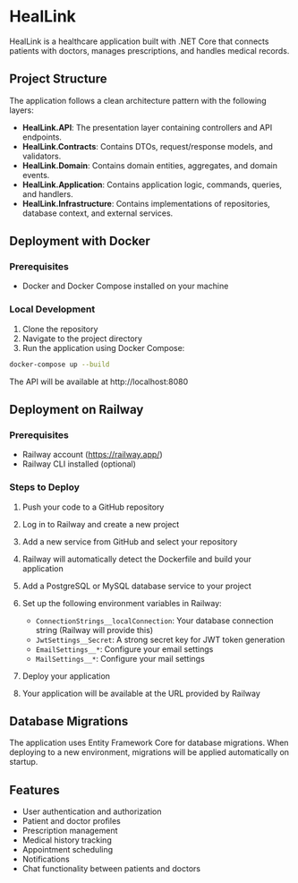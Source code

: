 # HealLink

HealLink is a healthcare application built with .NET Core that connects patients with doctors, manages prescriptions, and handles medical records.

## Project Structure

The application follows a clean architecture pattern with the following layers:

- **HealLink.API**: The presentation layer containing controllers and API endpoints.
- **HealLink.Contracts**: Contains DTOs, request/response models, and validators.
- **HealLink.Domain**: Contains domain entities, aggregates, and domain events.
- **HealLink.Application**: Contains application logic, commands, queries, and handlers.
- **HealLink.Infrastructure**: Contains implementations of repositories, database context, and external services.

## Deployment with Docker

### Prerequisites

- Docker and Docker Compose installed on your machine

### Local Development

1. Clone the repository
2. Navigate to the project directory
3. Run the application using Docker Compose:

```bash
docker-compose up --build
```

The API will be available at http://localhost:8080

## Deployment on Railway

### Prerequisites

- Railway account (https://railway.app/)
- Railway CLI installed (optional)

### Steps to Deploy

1. Push your code to a GitHub repository

2. Log in to Railway and create a new project

3. Add a new service from GitHub and select your repository

4. Railway will automatically detect the Dockerfile and build your application

5. Add a PostgreSQL or MySQL database service to your project

6. Set up the following environment variables in Railway:
   - `ConnectionStrings__localConnection`: Your database connection string (Railway will provide this)
   - `JwtSettings__Secret`: A strong secret key for JWT token generation
   - `EmailSettings__*`: Configure your email settings
   - `MailSettings__*`: Configure your mail settings

7. Deploy your application

8. Your application will be available at the URL provided by Railway

## Database Migrations

The application uses Entity Framework Core for database migrations. When deploying to a new environment, migrations will be applied automatically on startup.

## Features

- User authentication and authorization
- Patient and doctor profiles
- Prescription management
- Medical history tracking
- Appointment scheduling
- Notifications
- Chat functionality between patients and doctors